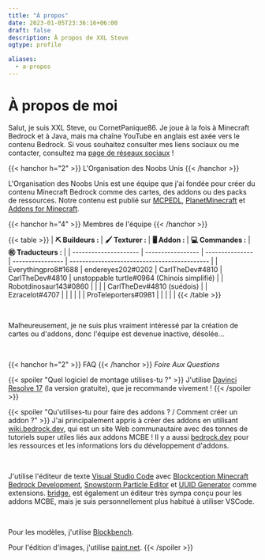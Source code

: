 ```yaml
---
title: "À propos"
date: 2023-01-05T23:36:16+06:00
draft: false
description: À propos de XXL Steve
ogtype: profile

aliases:
  - a-propos
---
```


# À propos de moi

Salut, je suis XXL Steve, ou CornetPanique86.
Je joue à la fois à Minecraft Bedrock et à Java, mais ma chaîne YouTube en anglais est axée vers le contenu Bedrock.
Si vous souhaitez consulter mes liens sociaux ou me contacter, consultez ma [page de réseaux sociaux](/fr/socials) !

{{< hanchor h="2" >}}
L'Organisation des Noobs Unis
{{< /hanchor >}}

L'Organisation des Noobs Unis est une équipe que j'ai fondée pour créer du contenu Minecraft Bedrock comme des cartes, des addons ou des packs de ressources.
Notre contenu est publié sur [MCPEDL](https://mcpedl.com/user/cornetpanique86), [PlanetMinecraft](https://www.planetminecraft.com/member/united_noobs/) et [Addons for Minecraft](https://play.google.com/store/apps/details?id=com.kayenworks.mcpeaddons).

{{< hanchor h="4" >}}
Membres de l'équipe
{{< /hanchor >}}

{{< table >}}
| **⛏️ Buildeurs :**      | **🖌️ Texturer :** | **🖥️ Addon :**  | **💻 Commandes :** | **㊗️ Traducteurs :**                          |
| --------------------- | ----------------- | --------------- | ---------------- | -------------------------------------------- |
| Everythingpro8#1688   | endereyes202#0202 | CarlTheDev#4810 | CarlTheDev#4810  | unstoppable turtle#0964 (Chinois simplifié) |
| Robotdinosaur143#0860 |                   |                 |                  | CarlTheDev#4810 (suédois)                    |
| Ezracelot#4707        |                   |                 |                  |                                              |
| ProTeleporters#0981   |                   |                 |                  |                                              |
{{< /table >}}

&nbsp;

Malheureusement, je ne suis plus vraiment intéressé par la création de cartes ou d'addons, donc l'équipe est devenue inactive, désolée...

&nbsp;

{{< hanchor h="2" >}}
FAQ
{{< /hanchor >}}
*Foire Aux Questions*

{{< spoiler "Quel logiciel de montage utilises-tu ?" >}}
J'utilise [Davinci Resolve 17](https://www.blackmagicdesign.com/products/davinciresolve/) (la version gratuite), que je recommande vivement !
{{< /spoiler >}}

{{< spoiler "Qu'utilises-tu pour faire des addons ? / Comment créer un addon ?" >}}
J'ai principalement appris à créer des addons en utilisant [wiki.bedrock.dev](https://wiki.bedrock.dev), qui est un site Web communautaire avec des tonnes de tutoriels super utiles liés aux addons MCBE !
Il y a aussi [bedrock.dev](https://bedrock.dev) pour les ressources et les informations lors du développement d'addons.

&nbsp;

J'utilise l'éditeur de texte [Visual Studio Code](https://code.visualstudio.com/) avec [Blockception Minecraft Bedrock Development](https://marketplace.visualstudio.com/items?itemName=BlockceptionLtd.blockceptionvscodeminecraftbedrockdevelopmentextension), [Snowstorm Particle Editor](https://marketplace.visualstudio.com/items?itemName=JannisX11.snowstorm) et [UUID Generator](https://marketplace.visualstudio.com/items?itemName=netcorext.uuid-generator) comme extensions.
[bridge.](https://bridge-core.app/) est également un éditeur très sympa conçu pour les addons MCBE, mais je suis personnellement plus habitué à utiliser VSCode.

&nbsp;

Pour les modèles, j'utilise [Blockbench](https://blockbench.net/).

Pour l'édition d'images, j'utilise [paint.net](https://www.getpaint.net/).
{{< /spoiler >}}